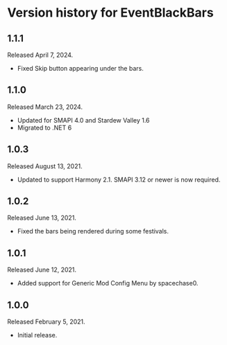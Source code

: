 # Version history for EventBlackBars

## 1.1.1
Released April 7, 2024.
- Fixed Skip button appearing under the bars.

## 1.1.0
Released March 23, 2024.
- Updated for SMAPI 4.0 and Stardew Valley 1.6
- Migrated to .NET 6

## 1.0.3
Released August 13, 2021.
- Updated to support Harmony 2.1. SMAPI 3.12 or newer is now required.

## 1.0.2
Released June 13, 2021.
- Fixed the bars being rendered during some festivals.

## 1.0.1
Released June 12, 2021.
- Added support for Generic Mod Config Menu by spacechase0.

## 1.0.0
Released February 5, 2021.
- Initial release.
